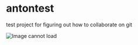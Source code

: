 # antontest
test project for figuring out how to collaborate on git

![Image cannot load](https://media.giphy.com/media/vFKqnCdLPNOKc/giphy.gif)
